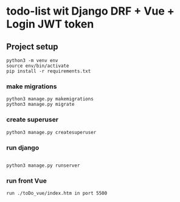 # todo-list wit Django DRF + Vue + Login JWT token

## Project setup
```
python3 -m venv env
source env/bin/activate
pip install -r requirements.txt

```

### make migrations
```
python3 manage.py makemigrations
python3 manage.py migrate
```

### create superuser
```
python3 manage.py createsuperuser
```

### run django
```

python3 manage.py runserver

```
### run front Vue
```
run ./toDo_vue/index.htm in port 5500
```


